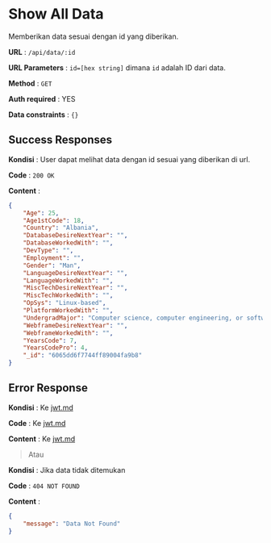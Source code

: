 # Show All Data

Memberikan data sesuai dengan id yang diberikan.

**URL** : `/api/data/:id`

**URL Parameters** : `id=[hex string]` dimana `id` adalah ID dari data.

**Method** : `GET`

**Auth required** : YES

**Data constraints** : `{}`

## Success Responses

**Kondisi** : User dapat melihat data dengan id sesuai yang diberikan di url.

**Code** : `200 OK`

**Content** :

```json
{
    "Age": 25,
    "Age1stCode": 18,
    "Country": "Albania",
    "DatabaseDesireNextYear": "",
    "DatabaseWorkedWith": "",
    "DevType": "",
    "Employment": "",
    "Gender": "Man",
    "LanguageDesireNextYear": "",
    "LanguageWorkedWith": "",
    "MiscTechDesireNextYear": "",
    "MiscTechWorkedWith": "",
    "OpSys": "Linux-based",
    "PlatformWorkedWith": "",
    "UndergradMajor": "Computer science, computer engineering, or software engineering",
    "WebframeDesireNextYear": "",
    "WebframeWorkedWith": "",
    "YearsCode": 7,
    "YearsCodePro": 4,
    "_id": "6065dd6f7744ff89004fa9b8"
}
```

## Error Response

**Kondisi** : Ke [jwt.md](./jwt.md)

**Code** : Ke [jwt.md](./jwt.md)

**Content** : Ke [jwt.md](./jwt.md)

> Atau

**Kondisi** : Jika data tidak ditemukan

**Code** : `404 NOT FOUND`

**Content** :

```json
{
    "message": "Data Not Found"
}
```
